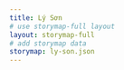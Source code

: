 ```yaml
---
title: Lý Sơn
# use storymap-full layout
layout: storymap-full
# add storymap data
storymap: ly-son.json
---
```

